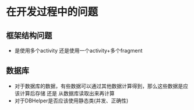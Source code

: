 # 在开发过程中的问题
## 框架结构问题
- 是使用多个activity 还是使用一个activity+多个fragment
## 数据库
- 对于数据库的数据，有些数据可以通过其他数据计算得到，那么这些数据是应该计算后存储 还是 从数据库读取出来再计算
- 对于DBHelper是否应该使用静态类(并发、正确性)